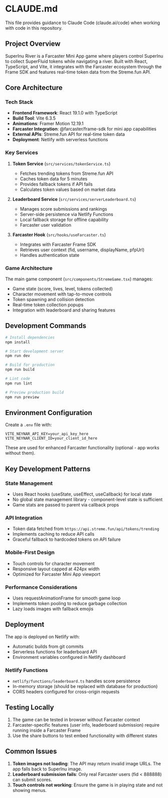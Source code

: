 # CLAUDE.md

This file provides guidance to Claude Code (claude.ai/code) when working with code in this repository.

## Project Overview

SuperInu River is a Farcaster Mini App game where players control SuperInu to collect SuperFluid tokens while navigating a river. Built with React, TypeScript, and Vite, it integrates with the Farcaster ecosystem through the Frame SDK and features real-time token data from the Streme.fun API.

## Core Architecture

### Tech Stack
- **Frontend Framework**: React 19.1.0 with TypeScript
- **Build Tool**: Vite 6.3.5
- **Animations**: Framer Motion 12.19.1
- **Farcaster Integration**: @farcaster/frame-sdk for mini app capabilities
- **External APIs**: Streme.fun API for real-time token data
- **Deployment**: Netlify with serverless functions

### Key Services

1. **Token Service** (`src/services/tokenService.ts`)
   - Fetches trending tokens from Streme.fun API
   - Caches token data for 5 minutes
   - Provides fallback tokens if API fails
   - Calculates token values based on market data

2. **Leaderboard Service** (`src/services/serverLeaderboard.ts`)
   - Manages score submissions and rankings
   - Server-side persistence via Netlify Functions
   - Local fallback storage for offline capability
   - Farcaster user validation

3. **Farcaster Hook** (`src/hooks/useFarcaster.ts`)
   - Integrates with Farcaster Frame SDK
   - Retrieves user context (fid, username, displayName, pfpUrl)
   - Handles authentication state

### Game Architecture

The main game component (`src/components/StremeGame.tsx`) manages:
- Game state (score, lives, level, tokens collected)
- Character movement with tap-to-move controls
- Token spawning and collision detection
- Real-time token collection popups
- Integration with leaderboard and sharing features

## Development Commands

```bash
# Install dependencies
npm install

# Start development server
npm run dev

# Build for production
npm run build

# Lint code
npm run lint

# Preview production build
npm run preview
```

## Environment Configuration

Create a `.env` file with:
```
VITE_NEYNAR_API_KEY=your_api_key_here
VITE_NEYNAR_CLIENT_ID=your_client_id_here
```

These are used for enhanced Farcaster functionality (optional - app works without them).

## Key Development Patterns

### State Management
- Uses React hooks (useState, useEffect, useCallback) for local state
- No global state management library - component-level state is sufficient
- Game stats are passed to parent via callback props

### API Integration
- Token data fetched from `https://api.streme.fun/api/tokens/trending`
- Implements caching to reduce API calls
- Graceful fallback to hardcoded tokens on API failure

### Mobile-First Design
- Touch controls for character movement
- Responsive layout capped at 424px width
- Optimized for Farcaster Mini App viewport

### Performance Considerations
- Uses requestAnimationFrame for smooth game loop
- Implements token pooling to reduce garbage collection
- Lazy loads images with fallback emojis

## Deployment

The app is deployed on Netlify with:
- Automatic builds from git commits
- Serverless functions for leaderboard API
- Environment variables configured in Netlify dashboard

### Netlify Functions
- `netlify/functions/leaderboard.ts` handles score persistence
- In-memory storage (should be replaced with database for production)
- CORS headers configured for cross-origin requests

## Testing Locally

1. The game can be tested in browser without Farcaster context
2. Farcaster-specific features (user info, leaderboard submission) require running inside a Farcaster Frame
3. Use the share buttons to test embed functionality with different states

## Common Issues

1. **Token images not loading**: The API may return invalid image URLs. The app falls back to SuperInu image.
2. **Leaderboard submission fails**: Only real Farcaster users (fid < 888888) can submit scores.
3. **Touch controls not working**: Ensure the game is in playing state and not showing menus.